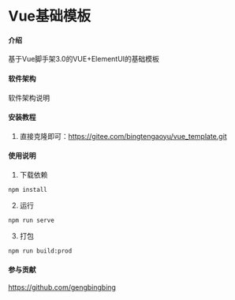 # Vue基础模板

#### 介绍
基于Vue脚手架3.0的VUE+ElementUI的基础模板

#### 软件架构
软件架构说明


#### 安装教程

1.  直接克隆即可：https://gitee.com/bingtengaoyu/vue_template.git

#### 使用说明

1.  下载依赖
```
npm install
```
2.  运行
```
npm run serve
```
3.  打包
```
npm run build:prod
```

#### 参与贡献
https://github.com/gengbingbing
